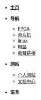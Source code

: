
* [**主页**](README)

* **导航**
    * [FPGA](fpga/)
    * [单片机](mcu/)
    * [linux](linux/)
    * [电路](electric/)
    * [收藏链接](link/)

* **网站**
    * [个人网站](https://fzxhub.com)
    * [文档中心](https://docs.fzxhub.com)

* **语言**




